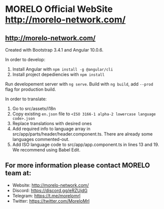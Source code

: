 # MORELO Official WebSite http://morelo-network.com/

## http://morelo-network.com/

Created with Bootstrap 3.4.1 and Angular 10.0.6.

In order to develop:
1. Install Angular with `npm install -g @angular/cli`
2. Install project depediencies with `npm install`

Run developement server with `ng serve`.
Build with `ng build`, add `--prod` flag for production build.

In order to translate:
1. Go to src/assets/i18n
2. Copy existing `en.json` file to `<ISO 3166-1 alpha-2 lowercase language code>.json`
3. Replace translations with desired ones
4. Add required info to language array in src/app/parts/header/header.component.ts. There are already some languages commented-out.
5. Add ISO language code to src/app/app.component.ts in lines 13 and 19.
We recommend using Babel Edit.

## For more information please contact MORELO team at:

- Website: http://morelo-network.com/
- Discord: https://discord.gg/eRZUjdG
- Telegram: https://t.me/morelomrl
- Twitter:  https://twitter.com/MoreloMrl
